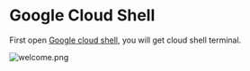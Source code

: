 # Google Cloud Shell


First open [Google cloud shell](https://shell.cloud.google.com/?cloudshell=false&_ga=2.167921249.116761540.1702909987-937838216.1702737321&_gac=1.181699285.1702910031.CjwKCAiA-P-rBhBEEiwAQEXhH2IcBuMtlgVs9A-TSVxHwJ4Cv3bjPIAPELgpf-1cTYRypDmLntroWxoCioEQAvD_BwE&supportedpurview=project&show=ide%2Cterminal), you will get cloud shell terminal.

![welcome.png](welcome.png)
